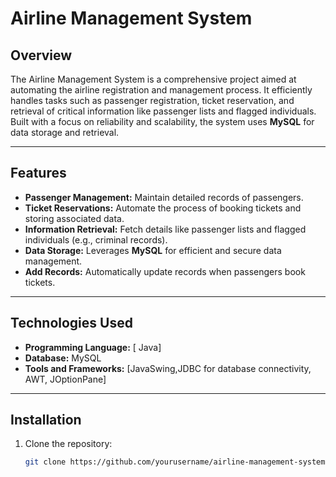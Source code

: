 # Airline Management System

## Overview  
The Airline Management System is a comprehensive project aimed at automating the airline registration and management process. It efficiently handles tasks such as passenger registration, ticket reservation, and retrieval of critical information like passenger lists and flagged individuals. Built with a focus on reliability and scalability, the system uses **MySQL** for data storage and retrieval.

---

## Features  
- **Passenger Management:** Maintain detailed records of passengers.  
- **Ticket Reservations:** Automate the process of booking tickets and storing associated data.  
- **Information Retrieval:** Fetch details like passenger lists and flagged individuals (e.g., criminal records).  
- **Data Storage:** Leverages **MySQL** for efficient and secure data management.  
- **Add Records:** Automatically update records when passengers book tickets.  

---

## Technologies Used  
- **Programming Language:** [ Java]  
- **Database:** MySQL  
- **Tools and Frameworks:** [JavaSwing,JDBC for database connectivity,  AWT, JOptionPane]  

---

## Installation  

1. Clone the repository:  
   ```bash
   git clone https://github.com/yourusername/airline-management-system.git
